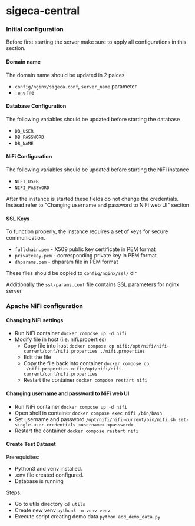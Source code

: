 # sigeca-central

### Initial configuration

Before first starting the server make sure to apply all configurations in this section.

#### Domain name
The domain name should be updated in 2 palces
- ``config/nginx/sigeca.conf``, ``server_name`` parameter
- ``.env`` file

#### Database Configuration

The following variables should be updated before starting the database
- ``DB_USER``
- ``DB_PASSWORD``
- ``DB_NAME``

#### NiFi Configuration

The following variables should be updated before starting the NiFi instance
- ``NIFI_USER``
- ``NIFI_PASSWORD``

After the instance is started these fields do not change the credentials. Instead refer to "Changing username and password to NiFi web UI" section

#### SSL Keys
To function properly, the instance requires a set of keys for secure communication.
- ``fullchain.pem`` - X509 public key certificate in PEM format
- ``privatekey.pem`` - corresponding private key in PEM format
- ``dhparams.pem`` - dhparam file in PEM format

These files should be copied to ``config/nginx/ssl/`` dir

Additionally the ``ssl-params.conf`` file contains SSL parameters for nginx server

### Apache NiFi configuration

#### Changing NiFi settings
- Run NiFi container ```docker compose up -d nifi```
- Modify file in host (i.e. nifi.properties)
    - Copy file into host ```docker compose cp nifi:/opt/nifi/nifi-current/conf/nifi.properties ./nifi.properties```
    - Edit the file
    - Copy the file back into container ```docker compose cp ./nifi.properties nifi:/opt/nifi/nifi-current/conf/nifi.properties```
    - Restart the container ```docker compose restart nifi```

#### Changing username and password to NiFi web UI
- Run NiFi container ```docker compose up -d nifi```
- Open shell in container ```docker compose exec nifi /bin/bash```
- Set username and password ```/opt/nifi/nifi-current/bin/nifi.sh set-single-user-credentials <username> <password>```
- Restart the container ```docker compose restart nifi```

#### Create Test Dataset 
Prerequisites: 
- Python3 and venv installed. 
- .env file created configured.
- Database is running

Steps:
- Go to utils directory ```cd utils```
- Create new venv ```python3 -m venv venv```
- Execute script creating demo data ```python add_demo_data.py```
